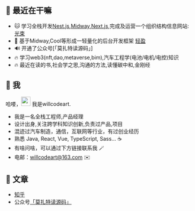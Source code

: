 ## 🥳 最近在干嘛

* 🐱 学习全栈开发[Nest.js](https://nestjs.com/),[Midway](http://www.midwayjs.org/),[Next.js](https://www.nextjs.cn/),完成及运营一个组织结构信息网站:[光束](http://www.orgloom.cc/)
* 🍙 基于Midway,Cool等形成一轻量化的后台开发框架 [轻盈](https://github.com/willcodeart/lightness)
* 🔊 开通了公众号[「莫扎特读源码」]
* 🔥 学习web3(nft,dao,metaverse,bim),汽车工程学(电池/电机/电控)知识 
* 🔥 最近在读的书,社会学之思,沟通的方法,读懂碳中和,金刚经


## 🤩 我

哈喽，<img src="https://media.giphy.com/media/hvRJCLFzcasrR4ia7z/giphy.gif" width="25px"> 我是willcodeart.

- 我是一名全栈工程师,产品经理
- 设计出身,关注跨学科知识创新,负责过产品,项目
- 混迹过汽车制造，通信，互联网等行业，有过创业经历
- 熟悉 Java, React, Vue, TypeScript, Sass... ☕️
- 有啥问啥，可以通过下方链接联系我 🪄
- 电邮：willcodeart@163.com ✉️

## 📖 文章
* [知乎](https://www.zhihu.com/column/socoolwangwang)
* 公众号[「莫扎特读源码」](./扫码_搜索联合传播样式-标准色版.png)

